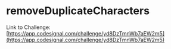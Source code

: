 # removeDuplicateCharacters

Link to Challenge: [https://app.codesignal.com/challenge/yd8DzTmnWb7aEW2m5](https://app.codesignal.com/challenge/yd8DzTmnWb7aEW2m5)